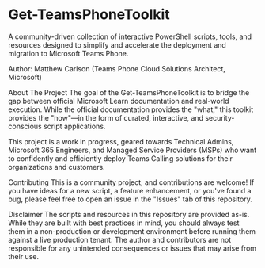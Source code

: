 # Get-TeamsPhoneToolkit

A community-driven collection of interactive PowerShell scripts, tools, and resources designed to simplify and accelerate the deployment and migration to Microsoft Teams Phone.

Author: Matthew Carlson (Teams Phone Cloud Solutions Architect, Microsoft)

About The Project
The goal of the Get-TeamsPhoneToolkit is to bridge the gap between official Microsoft Learn documentation and real-world execution. While the official documentation provides the "what," this toolkit provides the "how"—in the form of curated, interactive, and security-conscious script applications.

This project is a work in progress, geared towards Technical Admins, Microsoft 365 Engineers, and Managed Service Providers (MSPs) who want to confidently and efficiently deploy Teams Calling solutions for their organizations and customers.

Contributing
This is a community project, and contributions are welcome! If you have ideas for a new script, a feature enhancement, or you've found a bug, please feel free to open an issue in the "Issues" tab of this repository.

Disclaimer
The scripts and resources in this repository are provided as-is. While they are built with best practices in mind, you should always test them in a non-production or development environment before running them against a live production tenant. The author and contributors are not responsible for any unintended consequences or issues that may arise from their use.
